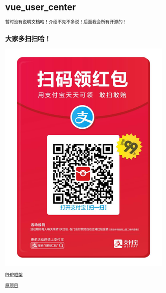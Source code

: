 # vue_user_center
暂时没有说明文档哈！介绍不先不多说！后面我会所有开源的！
## 大家多扫扫哈！
![支付宝红包二维码](./static/alipay.jpg)

[PHP框架](https://gitee.com/myxingke/Hphp)

[原项目](https://github.com/myxingke/vueManage)


